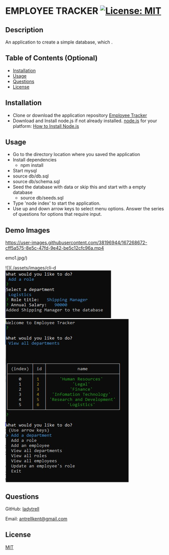 # EMPLOYEE TRACKER  [![License: MIT](https://img.shields.io/badge/License-MIT-yellow.svg)](https://opensource.org/licenses/MIT)
  
  ## Description

  An application to create a simple database, which  .


  ## Table of Contents (Optional)

 - [Installation](#installation)
 - [Usage](#usage)
 - [Questions](#questions)
 - [License](#license)

  ## Installation

 - Clone or download the application repository 
[Employee Tracker](https://github.com/ladytrell/employee-tracker)
 - Download and Install node.js if not already installed.  [node.js](https://nodejs.org/en/) for your platform:  [How to Install Node.js](https://nodejs.dev/learn/how-to-install-nodejs)

  ## Usage

 - Go to the directory location where you saved the application 
 - Install dependencies
    - npm install
 - Start mysql
 - source db/db.sql
 - source db/schema.sql
 - Seed the database with data or skip this and start with a empty database
    - source db/seeds.sql
 - Type 'node index' to start the application. 
 - Use up and down arrow keys to select menu options.  Answer the series of questions for options that require input.

  ## Demo Images

https://user-images.githubusercontent.com/38196944/167268672-cff5a575-8e5c-47fd-9e42-be5c12cfc96a.mp4

emo1.jpg/) 

  ![](./assets/images/cli-d</br>
  ![](./assets/images/cli-demo3.jpg/) </br>
  ![](./assets/images/cli-demo2.jpg/)

  ## Questions

  GitHub: [ladytrell](https://github.com/ladytrell)

  Email: [antrellkent@gmail.com](mailto:antrellkent@gmail.com)

   
  ## License

  [MIT](undefined)
  


